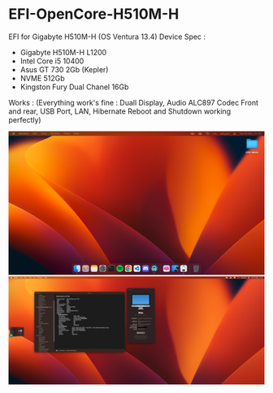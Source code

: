 # EFI-OpenCore-H510M-H
EFI for Gigabyte H510M-H (OS Ventura 13.4)
Device Spec :
- Gigabyte H510M-H L1200
- Intel Core i5 10400
- Asus GT 730 2Gb (Kepler)
- NVME 512Gb
- Kingston Fury Dual Chanel 16Gb

Works :
(Everything work's fine : Duall Display, Audio ALC897 Codec Front and rear, USB Port, LAN, Hibernate Reboot and Shutdown working perfectly)

<img src="Screen1.png">
<img src="Screen2.png">
